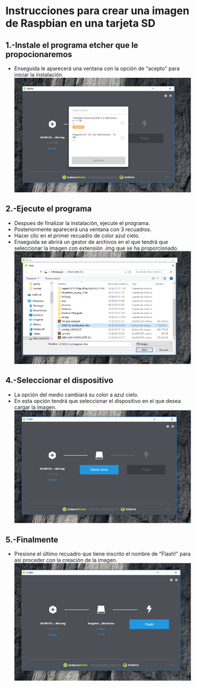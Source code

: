 # Instrucciones para crear una imagen de Raspbian en una tarjeta SD
## 1.-Instale el programa etcher que le propocionaremos
  * Enseguida le aparecerá una ventana con la opción de "acepto" para iniciar la instalación.
  ![Scheme](imagenes/ci_1.PNG)
## 2.-Ejecute el programa
  * Despues de finalizar la instalación, ejecute el programa.
  * Posteriormente aparecerá una ventana con 3 recuadros.
  * Hacer clic en el primer recuadro de color azul cielo.
  * Enseguida se abrirá un gestor de archivos en el que tendrá que seleccionar la imagen con extensión .img que se ha proporcionado.  
  ![Scheme](imagenes/ci_2.PNG)
## 4.-Seleccionar el dispositivo
  * La opción del medio cambiará su color a azul cielo.
  * En esta opción tendrá que seleccionar el dispositivo en el que desea cargar la imagen.  
  ![Scheme](imagenes/ci_3.PNG)
## 5.-Finalmente
  * Presione el último recuadro que tiene inscrito el nombre de "Flash!" para así proceder con la creación de la imagen.  
  ![Scheme](imagenes/ci_4.PNG)
